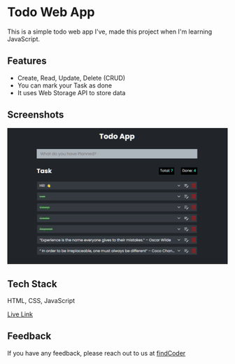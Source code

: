 
# Todo Web App

This is a simple todo web app
I've, made this project when I'm learning JavaScript.



## Features

- Create, Read, Update, Delete (CRUD)
- You can mark your Task as done
- It uses Web Storage API to store data 


## Screenshots

![App Screenshot](preview.png)


## Tech Stack

HTML, CSS, JavaScript



[Live Link](https://todolist-app-js.vercel.app/)

## Feedback

If you have any feedback, please reach out to us at [findCoder](https://www.findcoder.io/u/amansingh)


